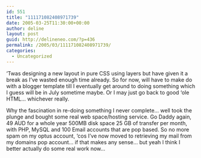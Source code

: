 ```yaml
---
id: 551
title: "111171082408971739"
date: 2005-03-25T11:30:00+00:00
author: deline
layout: post
guid: http://delineneo.com/?p=436
permalink: /2005/03/111171082408971739/
categories:
  - Uncategorized
---
```

&#8216;Twas designing a new layout in pure CSS using layers but have given it a break as I&#8217;ve wasted enough time already. So for now, will have to make do with a blogger template till I eventually get around to doing something which I guess will be in July sometime maybe. Or I may just go back to good &#8216;ole HTML&#8230; whichever really.

Why the fascination in re-doing something I never complete&#8230; well took the plunge and bought some real web space/hosting service. Go Daddy again, 49 AUD for a whole year 500MB disk space 25 GB of transfer per month, with PHP, MySQL and 100 Email accounts that are pop based. So no more spam on my optus account, &#8216;cos I&#8217;ve now moved to retrieving my mail from my domains pop account&#8230; if that makes any sense&#8230; but yeah I think I better actually do some real work now&#8230;
